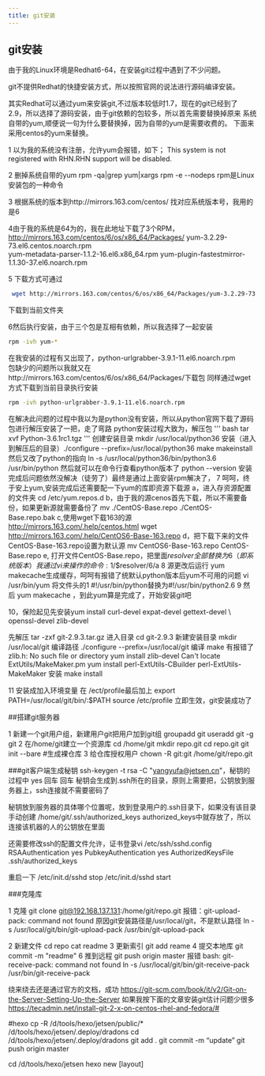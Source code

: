 ```yaml
---
title: git安装
---
```

## git安装

由于我的Linux环境是Redhat6-64，在安装git过程中遇到了不少问题。

git不提供Redhat的快捷安装方式，所以按照官网的说法进行源码编译安装。

其实Redhat可以通过yum来安装git,不过版本较低时1.7，现在的git已经到了
2.9，所以选择了源码安装，由于git依赖的包较多，所以首先需要替换掉原来
系统自带的yum,顺便说一句为什么要替换掉，因为自带的yum是需要收费的。
下面来采用centos的yum来替换。

1 以为我的系统没有注册，允许yum会报错，如下；
This system is not registered with RHN.RHN support will be disabled.

2 删掉系统自带的yum
rpm -qa|grep yum|xargs rpm -e --nodeps 
rpm是Linux安装包的一种命令  

3 根据系统的版本到http://mirrors.163.com/centos/ 找对应系统版本号，我用的是6

4由于我的系统是64为的，我在此地址下载了3个RPM，http://mirrors.163.com/centos/6/os/x86_64/Packages/
yum-3.2.29-73.el6.centos.noarch.rpm  
yum-metadata-parser-1.1.2-16.el6.x86_64.rpm 
yum-plugin-fastestmirror-1.1.30-37.el6.noarch.rpm

5 下载方式可通过
``` bash
 wget http://mirrors.163.com/centos/6/os/x86_64/Packages/yum-3.2.29-73.el6.centos.noarch.rpm
 ```
下载到当前文件夹

6然后执行安装，由于三个包是互相有依赖，所以我选择了一起安装
``` bash
rpm -ivh yum-*
```
在我安装的过程有又出现了，python-urlgrabber-3.9.1-11.el6.noarch.rpm  
包缺少的问题所以我就又在http://mirrors.163.com/centos/6/os/x86_64/Packages/下载包
同样通过wget方式下载到当前目录执行安装 
``` bash
rpm -ivh python-urlgrabber-3.9.1-11.el6.noarch.rpm
```
在解决此问题的过程中我以为是python没有安装，所以从python官网下载了源码包进行解压安装了一把，走了弯路
python安装过程大致为，解压包 
''' bash 
tar xvf  Python-3.6.1rc1.tgz
'''     创建安装目录 mkdir /usr/local/python36    安装（进入到解压后的目录）./configure --prefix=/usr/local/python36
make   makeinstall
然后又改了python的指向 ln -s  /usr/local/python36/bin/python3.6 /usr/bin/python   然后就可以在命令行查看python版本了  python --version
安装完成后问题依然没解决（徒劳了）最终是通过上面安装rpm解决了，
7 呵呵，终于安上yum,安装完成后还需要配一下yum的库即资源下载源
a，进入存资源配置的文件夹  cd /etc/yum.repos.d
b，由于我的源cenos首先下载，所以不需要备份，如果更新源就需要备份了 mv ./CentOS-Base.repo ./CentOS-Base.repo.bak
c,使用wget下载163的源 http://mirrors.163.com/.help/centos.html       wget http://mirrors.163.com/.help/CentOS6-Base-163.repo
d，把下载下来的文件CentOS-Base-163.repo设置为默认源           mv CentOS6-Base-163.repo CentOS-Base.repo
e, 打开文件CentOS-Base.repo，把里面$resolver 全部替换为6（即系统版本）  我通过vi来操作的命令     :1$/$resolver/6/a
8 源更改后运行  yum makecache生成缓存，呵呵有报错了统默认python版本后yum不可用的问题  vi /usr/bin/yum 将文件头的1  #!/usr/bin/python替换为#!/usr/bin/python2.6
9 然后  yum makecache  ，到此yum算是完成了，开始安装git吧


10，保险起见先安装yum install curl-devel expat-devel gettext-devel \ openssl-devel zlib-devel 


先解压  tar -zxf git-2.9.3.tar.gz 
进入目录 cd git-2.9.3
新建安装目录  mkdir /usr/local/git
编译路径  ./configure --prefix=/usr/local/git
编译 make     有报错了
zlib.h: No such file or directory    yum install zlib-devel 
Can't locate ExtUtils/MakeMaker.pm  yum install perl-ExtUtils-CBuilder perl-ExtUtils-MakeMaker
安装  make install

11 安装成加入环境变量  在 /ect/profile最后加上  export PATH=/usr/local/git/bin/:$PATH
source /etc/profile  立即生效，git安装成功了



##搭建git服务器

1 新建一个git用户组，新建用户git把用户加到git组
groupadd git    useradd git -g git 
2 在/home/git建立一个资源库
cd /home/git   mkdir repo.git   cd repo.git     git init --bare #生成裸仓库
3 给仓库授权用户
chown -R git:git /home/git/repo.git

###git客户端生成秘钥
ssh-keygen -t rsa -C "yangyufa@jetsen.cn"，秘钥的过程中 yes 回车 回车
秘钥会生成到.ssh所在的目录，原则上需要把，公钥放到服务器上，ssh连接就不需要密码了

秘钥放到服务器的具体哪个位置呢，放到登录用户的.ssh目录下，如果没有该目录手动创建
/home/git/.ssh/authorized_keys  authorized_keys中就存放了，所以连接该机器的人的公钥放在里面

还需要修改ssh的配置文件允许，证书登录vi /etc/ssh/sshd.config
RSAAuthentication yes
PubkeyAuthentication yes
AuthorizedKeysFile      .ssh/authorized_keys

重启一下 /etc/init.d/sshd stop  /etc/init.d/sshd start


###克隆库

1 克隆
git clone git@192.168.137.131:/home/git/repo.git
报错：git-upload-pack: command not found
原因git安装路径是/usr/local/git，不是默认路径 
ln -s /usr/local/git/bin/git-upload-pack /usr/bin/git-upload-pack  


2 新建文件 cd repo
cat readme
3 更新索引
git  add reame
4 提交本地库
git commit -m "readme"
6 推到远程
git push origin master
报错 bash: git-receive-pack: command not found
ln -s /usr/local/git/bin/git-receive-pack /usr/bin/git-receive-pack

绕来绕去还是通过官方的文档，成功
https://git-scm.com/book/it/v2/Git-on-the-Server-Setting-Up-the-Server
如果我按下面的文章安装git估计问题少很多
https://tecadmin.net/install-git-2-x-on-centos-rhel-and-fedora/#

#hexo
cp -R /d/tools/hexo/jetsen/public/* /d/tools/hexo/jetsen/.deploy/dradons
cd /d/tools/hexo/jetsen/.deploy/dradons
git add .
git commit -m “update”
git push origin master



cd /d/tools/hexo/jetsen
hexo new [layout] <title>



$  git status


$ hexo n == hexo new
$ hexo g == hexo generate
$ hexo s == hexo server
$ hexo d == hexo deploy


git rm -r -n --cached  *
git rm -r --cached *
git commit -m"移除src目录下所有文件的版本控制"
git push origin master







  


